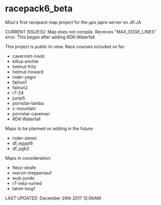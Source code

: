 # racepack6_beta

Miso's first racepack map project for the µps japro server on JK:JA

CURRENT ISSUE(S):
Map does not compile. Receives "MAX_EDGE_LINES" error. This began after adding RDK-Waterfall.

This project is public to view. Race courses included so far:

* cavernish-noob
* killua-enchie
* helmut-fritz
* helmut-howard
* inder-yegor
* failrun1
* failrun2
* r7-24
* jump5
* pornstar-lamba
* c-mountain
* pornstar-caveman
* RDK-Waterfall


Maps to be planned on adding in the future:

* inder-zensn
* df_egypt6
* df_pgb2

Maps in consideration:

* flexz-strafe
* marvin-treppenlauf
* wub-jundo
* r7-inka-ruined
* tatmt-long1


LAST UPDATED: December 29th 2017 12:06AM
